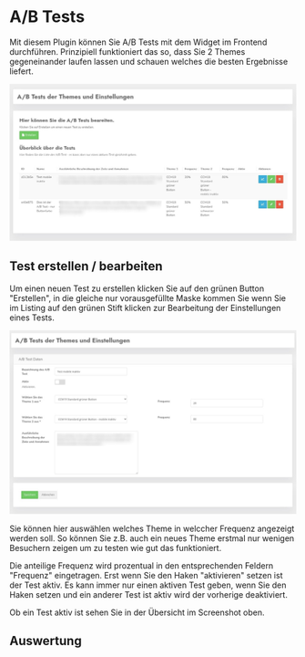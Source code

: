 # A/B Tests

Mit diesem Plugin können Sie A/B Tests mit dem Widget im Frontend durchführen. Prinzipiell funktioniert das so, dass Sie 2 Themes gegeneinander laufen lassen und schauen welches die besten Ergebnisse liefert.

![screenshot-1641981076311](../assets/screenshot-1641981076311.jpg)



## Test erstellen / bearbeiten

Um einen neuen Test zu erstellen klicken Sie auf den grünen Button "Erstellen", in die gleiche nur vorausgefüllte Maske kommen Sie wenn Sie im Listing auf den grünen Stift klicken zur Bearbeitung der Einstellungen eines Tests.

![screenshot-1641981201536](../assets/screenshot-1641981201536.jpg)

Sie können hier auswählen welches Theme in welccher Frequenz angezeigt werden soll. So können Sie z.B. auch ein neues Theme erstmal nur wenigen Besuchern zeigen um zu testen wie gut das funktioniert.

Die anteilige Frequenz wird prozentual in den entsprechenden Feldern "Frequenz" eingetragen. Erst wenn Sie den Haken "aktivieren" setzen ist der Test aktiv. Es kann immer nur einen aktiven Test geben, wenn Sie den Haken setzen und ein anderer Test ist aktiv wird der vorherige deaktiviert.

Ob ein Test aktiv ist sehen Sie in der Übersicht im Screenshot oben.

## Auswertung

